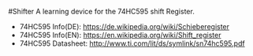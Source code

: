 #Shifter
A learning device for the 74HC595 shift Register.

* 74HC595 Info(DE): https://de.wikipedia.org/wiki/Schieberegister
* 74HC595 Info(EN): https://en.wikipedia.org/wiki/Shift_register
* 74HC595 Datasheet: http://www.ti.com/lit/ds/symlink/sn74hc595.pdf

